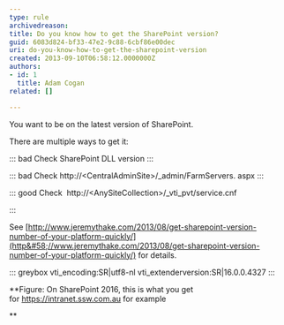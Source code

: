 ```yaml
---
type: rule
archivedreason: 
title: Do you know how to get the SharePoint version?
guid: 6083d824-bf33-47e2-9c88-6cbf86e00dec
uri: do-you-know-how-to-get-the-sharepoint-version
created: 2013-09-10T06:58:12.0000000Z
authors:
- id: 1
  title: Adam Cogan
related: []

---
```


You want to be on the latest version of SharePoint.

There are multiple ways to get it:  



::: bad
Check SharePoint DLL version
:::



::: bad
Check http://&lt;CentralAdminSite&gt;/\_admin/FarmServers. aspx
:::





::: good
Check  http://&lt;AnySiteCollection&gt;/\_vti\_pvt/service.cnf

:::


See [http://www.jeremythake.com/2013/08/get-sharepoint-version-number-of-your-platform-quickly/](http&#58;//www.jeremythake.com/2013/08/get-sharepoint-version-number-of-your-platform-quickly/) for details.


<!--endintro-->


::: greybox
vti\_encoding:SR|utf8-nl 
vti\_extenderversion:SR|16.0.0.4327
:::


 **Figure: On SharePoint 2016, this is what you get for https://intranet.ssw.com.au for example

**
